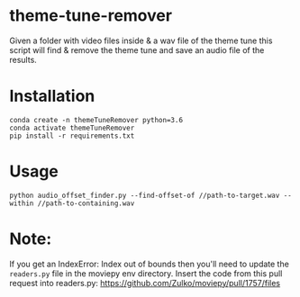 # theme-tune-remover
Given a folder with video files inside & a wav file of the theme tune this script will find & remove the theme tune and save an audio file of the results.

# Installation
```
conda create -n themeTuneRemover python=3.6
conda activate themeTuneRemover
pip install -r requirements.txt
```

# Usage


```shell
python audio_offset_finder.py --find-offset-of //path-to-target.wav --within //path-to-containing.wav
```


# Note:
If you get an IndexError: Index out of bounds then you'll need to update the `readers.py` file in the moviepy env directory.
Insert the code from this pull request into readers.py: https://github.com/Zulko/moviepy/pull/1757/files

